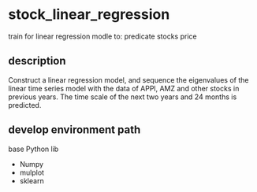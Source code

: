 # stock_linear_regression
train for linear regression modle to: predicate stocks price

## description
Construct a linear regression model, and sequence the eigenvalues of the linear time series model with the data of APPl, AMZ and other stocks in previous years.
The time scale of the next two years and 24 months is predicted.

## develop environment path
base Python lib
* Numpy
* mulplot
* sklearn
